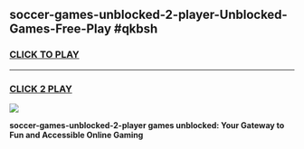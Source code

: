 
## soccer-games-unblocked-2-player-Unblocked-Games-Free-Play #qkbsh
<h3>
<a href="https://us.freeplayer.one?title=soccer-games-unblocked-2-player&ref=9M">CLICK TO PLAY</a></h3>
<hr>

<h3>
<a href="https://us.freeplayer.one?title=soccer-games-unblocked-2-player&ref=9M">CLICK 2 PLAY</a>
  
</h3>

<a href="https://us.freeplayer.one?title=soccer-games-unblocked-2-player&ref=9M"><img src="https://clearcache.store/games.png"></a>


**soccer-games-unblocked-2-player games unblocked: Your Gateway to Fun and Accessible Online Gaming**
